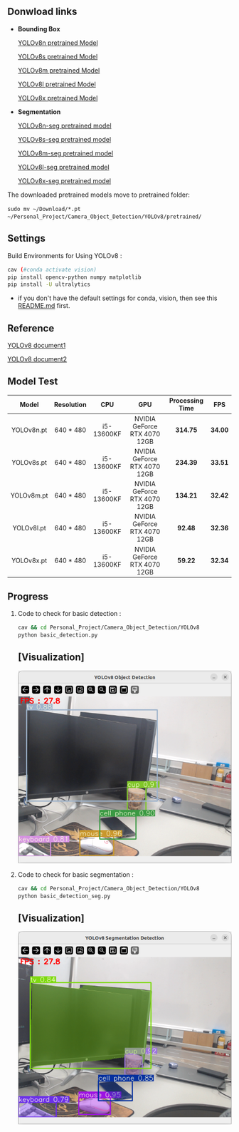 ## Donwload links
- **Bounding Box**

	[YOLOv8n pretrained Model](https://github.com/ultralytics/assets/releases/download/v8.1.0/yolov8n.pt)

	[YOLOv8s pretrained Model](https://github.com/ultralytics/assets/releases/download/v8.1.0/yolov8s.pt)

	[YOLOv8m pretrained Model](https://github.com/ultralytics/assets/releases/download/v8.1.0/yolov8m.pt)

	[YOLOv8l pretrained Model](https://github.com/ultralytics/assets/releases/download/v8.1.0/yolov8l.pt)

	[YOLOv8x pretrained Model](https://github.com/ultralytics/assets/releases/download/v8.1.0/yolov8x.pt)

- **Segmentation**
	
	[YOLOv8n-seg pretrained model](https://github.com/ultralytics/assets/releases/download/v8.1.0/yolov8n-seg.pt)

	[YOLOv8s-seg pretrained model](https://github.com/ultralytics/assets/releases/download/v8.1.0/yolov8s-seg.pt)

	[YOLOv8m-seg pretrained model](https://github.com/ultralytics/assets/releases/download/v8.1.0/yolov8m-seg.pt)

	[YOLOv8l-seg pretrained model](https://github.com/ultralytics/assets/releases/download/v8.1.0/yolov8l-seg.pt)

	[YOLOv8x-seg pretrained model](https://github.com/ultralytics/assets/releases/download/v8.1.0/yolov8x-seg.pt)

The downloaded pretrained models move to pretrained folder:

`sudo mv ~/Download/*.pt ~/Personal_Project/Camera_Object_Detection/YOLOv8/pretrained/`


## Settings
Build Environments for Using YOLOv8 :
```bash
cav (#conda activate vision)
pip install opencv-python numpy matplotlib
pip install -U ultralytics
```
* if you don't have the default settings for conda, vision, then see this [README.md](../README.md) first.



## Reference
[YOLOv8 document1](https://docs.ultralytics.com/ko/modes/predict/)

[YOLOv8 document2](https://docs.ultralytics.com/ko/reference/engine/results/#ultralytics.engine.results.Results)


## Model Test
| <center>Model</center> | <center>Resolution</center> | <center>CPU</center> | <center>GPU</center> | <center>Processing Time</center> | <center>FPS</center> |
|:--------|:--------|:--------|:--------|:--------|:--------|
| <center>YOLOv8n.pt</center> | <center>640 * 480</center> | <center>i5-13600KF</center> | <center>NVIDIA GeForce RTX 4070 12GB</center> | <center>**314.75**</center> | <center>**34.00**</center> |
| <center>YOLOv8s.pt</center> | <center>640 * 480</center> | <center>i5-13600KF</center> | <center>NVIDIA GeForce RTX 4070 12GB</center> | <center>**234.39**</center> | <center>**33.51**</center> |
| <center>YOLOv8m.pt</center> | <center>640 * 480</center> | <center>i5-13600KF</center> | <center>NVIDIA GeForce RTX 4070 12GB</center> | <center>**134.21**</center> | <center>**32.42**</center> |
| <center>YOLOv8l.pt</center> | <center>640 * 480</center> | <center>i5-13600KF</center> | <center>NVIDIA GeForce RTX 4070 12GB</center> | <center>**92.48**</center> | <center>**32.36**</center> |
| <center>YOLOv8x.pt</center> | <center>640 * 480</center> | <center>i5-13600KF</center> | <center>NVIDIA GeForce RTX 4070 12GB</center> | <center>**59.22**</center> | <center>**32.34**</center> |


## Progress
1. Code to check for basic detection :

	```bash
	cav && cd Personal_Project/Camera_Object_Detection/YOLOv8
	python basic_detection.py
	```
	## [Visualization]
	![](./figures/test_img_1.png)

2. Code to check for basic segmentation :

	```bash
	cav && cd Personal_Project/Camera_Object_Detection/YOLOv8
	python basic_detection_seg.py
	```
	## [Visualization]
	![](./figures/test_seg_img_1.png)
	